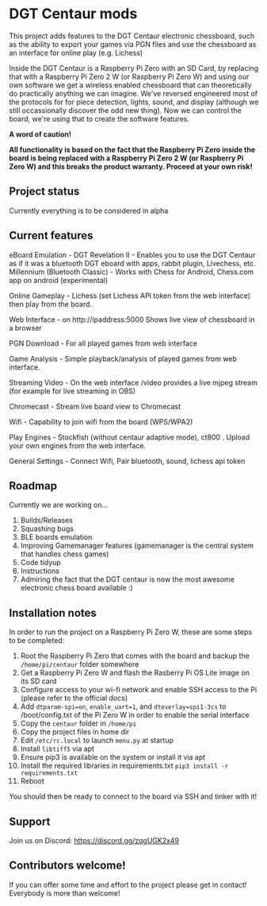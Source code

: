 # DGT Centaur mods

This project adds features to the DGT Centaur electronic chessboard, such as the ability to export your games via PGN files and use the chessboard as an interface for online play (e.g. Lichess)

Inside the DGT Centaur is a Raspberry Pi Zero with an SD Card, by replacing that with a Raspberry Pi Zero 2 W (or Raspberry Pi Zero W) and using our own software we get a wireless enabled chessboard that can theoretically do practically anything we can imagine. We've reversed engineered most of the protocols for for piece detection, lights, sound, and display (although we still occassionally discover the odd new thing). Now we can control the board, we're using that to create the software features.

**A word of caution!**

**All functionality is based on the fact that the Raspberry Pi Zero inside the board is being replaced with a Raspberry Pi Zero 2 W (or Raspberry Pi Zero W) and this breaks the product warranty. Proceed at your own risk!**

## Project status

Currently everything is to be considered in alpha

## Current features

eBoard Emulation - DGT Revelation II - Enables you to use the DGT Centaur as if it was a bluetooth DGT eboard with apps, rabbit plugin, Livechess, etc. Millennium (Bluetooth Classic) - Works with Chess for Android, Chess.com app on android (experimental)

Online Gameplay - Lichess (set Lichess API token from the web interface) then play from the board.

Web Interface - on http://ipaddress:5000 Shows live view of chessboard in a browser

PGN Download - For all played games from web interface

Game Analysis - Simple playback/analysis of played games from web interface.

Streaming Video - On the web interface /video provides a live mjpeg stream (for example for live streaming in OBS)

Chromecast - Stream live board view to Chromecast

Wifi - Capability to join wifi from the board (WPS/WPA2)

Play Engines - Stockfish (without centaur adaptive mode), ct800 . Upload your own engines from the web interface.

General Settings - Connect Wifi, Pair bluetooth, sound, lichess api token

## Roadmap

Currently we are working on...
1. Builds/Releases
2. Squashing bugs
3. BLE boards emulation
4. Improving Gamemanager features (gamemanager is the central system that handles chess games)
5. Code tidyup
6. Instructions
7. Admiring the fact that the DGT centaur is now the most awesome electronic chess board available :)

## Installation notes

In order to run the project on a Raspberry Pi Zero W, these are some steps to be completed:

1. Root the Raspberry Pi Zero that comes with the board and backup the `/home/pi/centaur` folder somewhere
2. Get a Raspberry Pi Zero W and flash the Rasberry Pi OS Lite image on its SD card
3. Configure access to your wi-fi network and enable SSH access to the Pi (please refer to the official docs)
4. Add `dtparam-spi=on`, `enable_uart=1`, and `dtoverlay=spi1-3cs` to /boot/config.txt of the Pi Zero W in order to enable the serial interface
5. Copy the `centaur` folder in `/home/pi`
6. Copy the project files in home dir
7. Edit `/etc/rc.local` to launch `menu.py` at startup
8. Install `libtiff5` via apt
9. Ensure pip3 is available on the system or install it via apt
10. Install the required libraries in requirements.txt `pip3 install -r requirements.txt`
11. Reboot

You should then be ready to connect to the board via SSH and tinker with it!

## Support

Join us on Discord: https://discord.gg/zqgUGK2x49

## Contributors welcome!

If you can offer some time and effort to the project please get in contact! Everybody is more than welcome!
